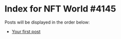 # Index for NFT World #4145
Posts will be displayed in the order below:

- [Your first post](./001-first.md)

